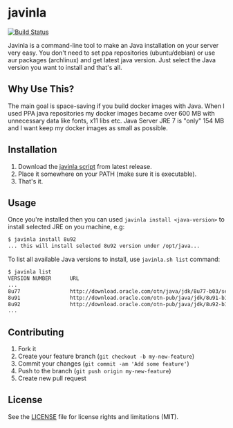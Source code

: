 # javinla

[![Build Status](https://travis-ci.org/nerro/javinla.svg?branch=master)](https://travis-ci.org/nerro/javinla)

Javinla is a command-line tool to make an Java installation on your server very
easy. You don't need to set ppa repositories (ubuntu/debian) or use aur packages
(archlinux) and get latest java version. Just select the Java version you want
to install and that's all.


## Why Use This?

The main goal is space-saving if you build docker images with Java. When I used
PPA java repositories my docker images became over 600 MB with unnecessary data
like fonts, x11 libs etc. Java Server JRE 7 is "only" 154 MB and I want keep my
docker images as small as possible.


## Installation

1. Download the [javinla script](https://github.com/nerro/javinla/releases/download/v0.2.0/javinla.sh) from latest release.
2. Place it somewhere on your PATH (make sure it is executable).
3. That's it.


## Usage

Once you're installed then you can used `javinla install <java-version>` to
install selected JRE on you machine, e.g:

```bash
$ javinla install 8u92
... this will install selected 8u92 version under /opt/java...
```

To list all available Java versions to install, use `javinla.sh list` command:

```bash
$ javinla list
VERSION NUMBER      URL
...
8u77                http://download.oracle.com/otn/java/jdk/8u77-b03/server-jre-8u77-linux-x64.tar.gz
8u91                http://download.oracle.com/otn-pub/java/jdk/8u91-b14/server-jre-8u91-linux-x64.tar.gz
8u92                http://download.oracle.com/otn-pub/java/jdk/8u92-b14/server-jre-8u92-linux-x64.tar.gz
...
```

## Contributing

1. Fork it
2. Create your feature branch (`git checkout -b my-new-feature`)
3. Commit your changes (`git commit -am 'Add some feature'`)
4. Push to the branch (`git push origin my-new-feature`)
5. Create new pull request


## License

See the [LICENSE](LICENSE) file for license rights and limitations (MIT).
